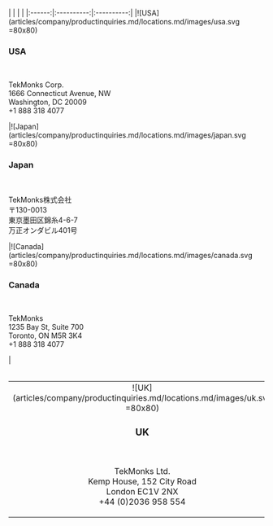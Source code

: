 <br/>
<br/>
|   |   |   |
|:------:|:----------:|:----------:|
|![USA](articles/company/productinquiries.md/locations.md/images/usa.svg =80x80)<br/><h3>USA</h3><br/><p>TekMonks Corp.<br/>1666 Connecticut Avenue, NW<br/>Washington, DC 20009<br/>+1 888 318 4077</p>|![Japan](articles/company/productinquiries.md/locations.md/images/japan.svg =80x80)<br/><h3>Japan</h3><br/><p>TekMonks株式会社<br/>〒130-0013<br/>東京墨田区錦糸4-6-7<br/>万正オンダビル401号</p>|![Canada](articles/company/productinquiries.md/locations.md/images/canada.svg =80x80)<br/><h3>Canada</h3><br/><p>TekMonks<br/>1235 Bay St, Suite 700<br/>Toronto, ON M5R 3K4<br/>+1 888 318 4077</p>|

<br/>
<br/>

|   |   |   |
|:------:|:----------:|:----------:|
|![UK](articles/company/productinquiries.md/locations.md/images/uk.svg =80x80)<br/><h3>UK</h3><br/><p>TekMonks Ltd.<br/>Kemp House, 152 City Road<br/>London EC1V 2NX<br/>+44 (0)2036 958 554</p>|![Singapore](articles/company/productinquiries.md/locations.md/images/singapore.svg =80x80)<br/><h3>Singapore</h3><br/><p>TekMonks Pte. Ltd.<br/>#17-01, Suntec Tower 5, 5 Temasek Boulevard<br/>Singapore - 038985<br/>+65 3159 1503, +65 6491 5801</p>|![India](articles/company/contactus.md/locations.md/images/india.svg =80x80)<br/><h3>India - Business Partner</h3><br/><p>Deep LogicTech (I) Pvt. Ltd.<br/>359 Aggarwal Metro Heights<br/>New Delhi 110034<br/>+91 98100 62408</p>|